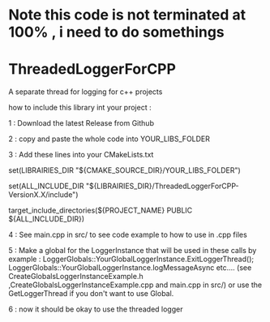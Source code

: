 # Note this code is not terminated at 100% , i need to do somethings

# ThreadedLoggerForCPP
A separate thread for logging for c++ projects


how to include this library int your project :

1 : Download the latest Release from Github

2 : copy and paste the whole code into YOUR_LIBS_FOLDER 

3 : Add these lines into your CMakeLists.txt

set(LIBRAIRIES_DIR "${CMAKE_SOURCE_DIR}/YOUR_LIBS_FOLDER")

set(ALL_INCLUDE_DIR "${LIBRAIRIES_DIR}/ThreadedLoggerForCPP-VersionX.X/include")

target_include_directories(${PROJECT_NAME} PUBLIC ${ALL_INCLUDE_DIR})


4 : See main.cpp in src/ to see code example to how to use in .cpp files

5 : Make a global for the LoggerInstance that will be used in these calls by example : LoggerGlobals::YourGlobalLoggerInstance.ExitLoggerThread(); LoggerGlobals::YourGlobalLoggerInstance.logMessageAsync etc....
(see CreateGlobalsLoggerInstanceExample.h ,CreateGlobalsLoggerInstanceExample.cpp and main.cpp in src/)
or use the GetLoggerThread if you don't want to use Global.

6 : now it should be okay to use the threaded logger